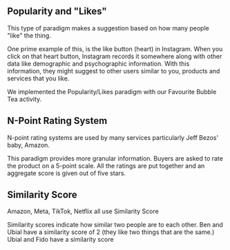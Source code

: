 ## Popularity and "Likes"
This type of paradigm makes a suggestion based on how many people "like" the thing.

One prime example of this, is the like button (heart) in Instagram. When you click on that heart button, Instagram records it somewhere along with other data like demographic and psychographic information. With this information, they might suggest to other users similar to you, products and services that you like.

We implemented the Popularity/Likes paradigm with our Favourite Bubble Tea activity.
## N-Point Rating System
N-point rating systems are used by many services particularly Jeff Bezos' baby, Amazon.

This paradigm provides more granular information. Buyers are asked to rate the product on a 5-point scale. All the ratings are put together and an aggregate score is given out of five stars.

## Similarity Score
Amazon, Meta, TikTok, Netflix all use Similarity Score

Similarity scores indicate how similar two people are to each other.
Ben and Ubial have a similarity score of 2 (they like two things that are the same.) Ubial and Fido have a similarity score